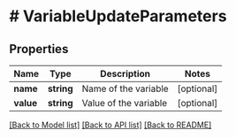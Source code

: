 # # VariableUpdateParameters

## Properties

Name | Type | Description | Notes
------------ | ------------- | ------------- | -------------
**name** | **string** | Name of the variable | [optional] 
**value** | **string** | Value of the variable | [optional] 

[[Back to Model list]](../../README.md#documentation-for-models) [[Back to API list]](../../README.md#documentation-for-api-endpoints) [[Back to README]](../../README.md)


